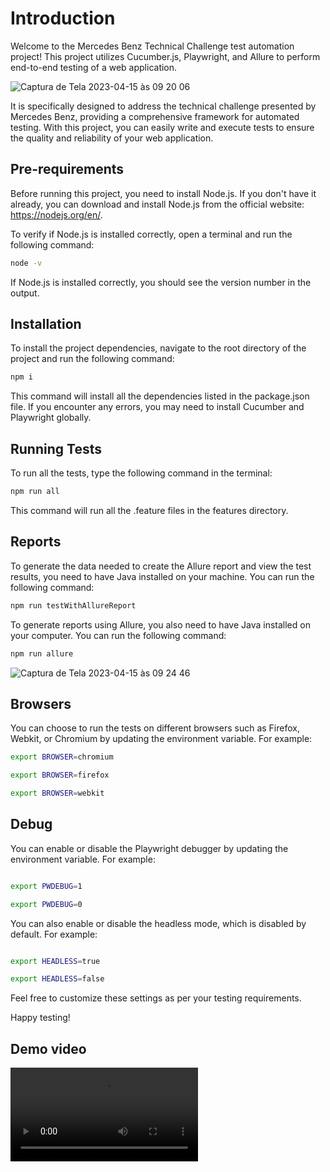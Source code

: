 # Introduction
Welcome to the Mercedes Benz Technical Challenge test automation project! This project utilizes Cucumber.js, Playwright, and Allure to perform end-to-end testing of a web application. 

![Captura de Tela 2023-04-15 às 09 20 06](https://user-images.githubusercontent.com/5133283/232200291-84cf8bdd-24de-45de-9c91-ec48b50701a0.png)

It is specifically designed to address the technical challenge presented by Mercedes Benz, providing a comprehensive framework for automated testing. With this project, you can easily write and execute tests to ensure the quality and reliability of your web application.

## Pre-requirements
Before running this project, you need to install Node.js. If you don't have it already, you can download and install Node.js from the official website: https://nodejs.org/en/.

To verify if Node.js is installed correctly, open a terminal and run the following command:

```bash
node -v
```

If Node.js is installed correctly, you should see the version number in the output.

## Installation
To install the project dependencies, navigate to the root directory of the project and run the following command:

```bash
npm i
```

This command will install all the dependencies listed in the package.json file. If you encounter any errors, you may need to install Cucumber and Playwright globally.

## Running Tests
To run all the tests, type the following command in the terminal:

```bash
npm run all
```

This command will run all the .feature files in the features directory.

## Reports

To generate the data needed to create the Allure report and view the test results, you need to have Java installed on your machine. You can run the following command:

```bash
npm run testWithAllureReport
```

To generate reports using Allure, you also need to have Java installed on your computer. You can run the following command:

```bash
npm run allure
```

![Captura de Tela 2023-04-15 às 09 24 46](https://user-images.githubusercontent.com/5133283/232200517-9c0f4dd1-4e03-4425-acef-866bbaff2502.png)

## Browsers

You can choose to run the tests on different browsers such as Firefox, Webkit, or Chromium by updating the environment variable. For example:

```bash
export BROWSER=chromium

export BROWSER=firefox

export BROWSER=webkit

```

## Debug

You can enable or disable the Playwright debugger by updating the environment variable. For example:

```bash

export PWDEBUG=1

export PWDEBUG=0

```

You can also enable or disable the headless mode, which is disabled by default. For example:

```bash

export HEADLESS=true

export HEADLESS=false
```

Feel free to customize these settings as per your testing requirements.

Happy testing!

## Demo video

![Alt Text](https://user-images.githubusercontent.com/5133283/232191657-eb5b1adb-c3c6-4846-b96c-3a9bf2af8304.mp4)